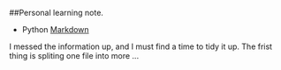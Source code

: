 ##Personal learning note.

- Python  [Markdown](./Python.md)

I messed the information up, and I must find a time to tidy it up. The frist thing is spliting one file into more ...

